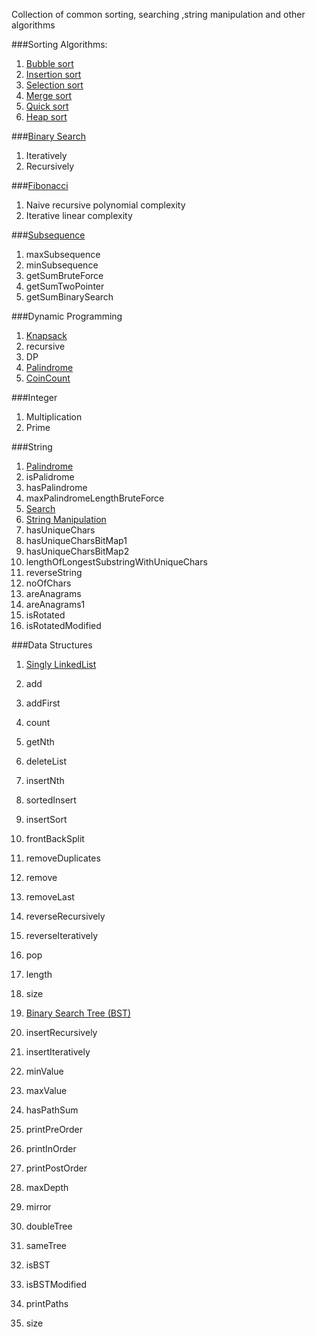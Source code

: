Collection of common sorting, searching ,string manipulation and other algorithms

###Sorting Algorithms:
1. [Bubble sort](BubbleSort.java)
2. [Insertion sort](InsertionSort.java)
3. [Selection sort](SelectionSort.java)
4. [Merge sort](MergeSort.java)
5. [Quick sort](QuickSort.java)
6. [Heap sort](HeapSort.java)

###[Binary Search](BinarySearch.java)
1. Iteratively
2. Recursively

###[Fibonacci](Fibonacci.java)
1. Naive recursive polynomial complexity
2. Iterative linear complexity

###[Subsequence](Subsequence.java)
1. maxSubsequence
2. minSubsequence
3. getSumBruteForce
4. getSumTwoPointer
5. getSumBinarySearch

###Dynamic Programming
1. [Knapsack](Knapsack.java)
 1. recursive
 2. DP
2. [Palindrome](src/main/java/org/nmn/notes/algorithms/dp/Palindrome.java)
3. [CoinCount](CoinChange.java)

###Integer
1. Multiplication
2. Prime

###String
1. [Palindrome](src/main/java/org/nmn/notes/algorithms/string/Palindrome.java)
 1. isPalidrome
 3. hasPalindrome
 4. maxPalindromeLengthBruteForce
2. [Search](Search.java)
3. [String Manipulation](StringManipulation.java)
  1. hasUniqueChars
  2. hasUniqueCharsBitMap1
  3. hasUniqueCharsBitMap2
  4. lengthOfLongestSubstringWithUniqueChars
  5. reverseString
  6. noOfChars
  7. areAnagrams
  8. areAnagrams1
  9. isRotated
 10. isRotatedModified

###Data Structures
1. [Singly LinkedList](SinglyLinkedList.java)
  1. add
  2. addFirst
  3. count
  4. getNth
  5. deleteList
  6. insertNth
  7. sortedInsert
  8. insertSort
  9. frontBackSplit
 10. removeDuplicates
 11. remove
 12. removeLast
 13. reverseRecursively
 14. reverseIteratively
 15. pop
 16. length
 17. size

2. [Binary Search Tree (BST)](BST.java)
  1. insertRecursively
  2. insertIteratively
  3. minValue
  4. maxValue
  5. hasPathSum
  6. printPreOrder
  7. printInOrder
  8. printPostOrder
  9. maxDepth
 10. mirror
 11. doubleTree
 12. sameTree
 13. isBST
 14. isBSTModified
 15. printPaths
 15. size
